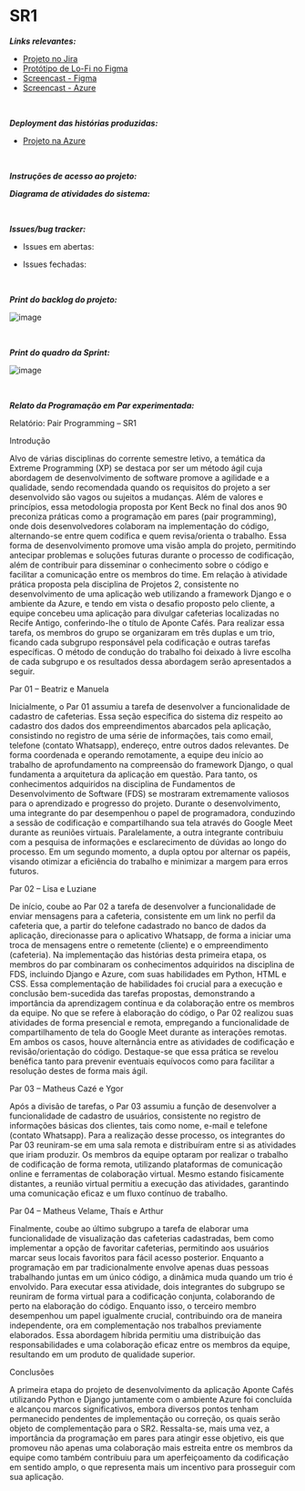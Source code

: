 # SR1

***Links relevantes:***
<ul>
  <li>
    <a  href="https://cesar-mvp2.atlassian.net/jira/software/projects/APC/boards/5"
      >Projeto no Jira</a>
  </li>
    <li>
    <a  href="https://www.figma.com/file/7lTqT6QR7tPP4GbiBYDMkY/wireframe?type=design&node-id=0%3A1&mode=design&t=1748pNTyjfC6RMOg-1"
      >Protótipo de Lo-Fi no Figma</a>
  </li>
   <li>
    <a  href=""
      >Screencast - Figma</a>
  </li>
  <li>
    <a  href=""
      >Screencast - Azure</a>
  </li>
</ul>
<br/>

***Deployment das histórias produzidas:***
<ul>
  <li>
    <a  href="https://apontecafe.azurewebsites.net/"
      >Projeto na Azure</a>
  </li>
</ul>
<br/>

***Instruções de acesso ao projeto:***



***Diagrama de atividades do sistema:***



<br/>

***Issues/bug tracker:***
  
  - Issues em abertas:
    
   

    

  - Issues fechadas:
  
  

<br/>

 ***Print do backlog do projeto:***
  
  ![image](https://github.com/MatheusVelame/projetos2g3/assets/142419881/6a018ca3-b054-4214-8cdb-c50446d5227c)


<br/>  
 
***Print do quadro da Sprint:***

![image](https://github.com/MatheusVelame/projetos2g3/assets/142419881/dc627ba3-cae1-4131-b84b-a78f4fe77967)



<br/>

***Relato da Programação em Par experimentada:***

Relatório: Pair Programming – SR1

Introdução

Alvo de várias disciplinas do corrente semestre letivo, a temática da Extreme Programming (XP) se destaca por ser um método ágil cuja abordagem de desenvolvimento de software promove a agilidade e a qualidade, sendo recomendada quando os requisitos do projeto a ser desenvolvido são vagos ou sujeitos a mudanças. 
Além de valores e princípios, essa metodologia proposta por Kent Beck no final dos anos 90 preconiza práticas como a programação em pares (pair programming), onde dois desenvolvedores colaboram na implementação do código, alternando-se entre quem codifica e quem revisa/orienta o trabalho.
Essa forma de desenvolvimento promove uma visão ampla do projeto, permitindo antecipar problemas e soluções futuras durante o processo de codificação, além de contribuir para disseminar o conhecimento sobre o código e facilitar a comunicação entre os membros do time. 
Em relação à atividade prática proposta pela disciplina de Projetos 2, consistente no desenvolvimento de uma aplicação web utilizando a framework Django e o ambiente da Azure, e tendo em vista o desafio proposto pelo cliente, a equipe concebeu uma aplicação para divulgar cafeterias localizadas no Recife Antigo, conferindo-lhe o título de Aponte Cafés.
Para realizar essa tarefa, os membros do grupo se organizaram em três duplas e um trio, ficando cada subgrupo responsável pela codificação e outras tarefas específicas. O método de condução do trabalho foi deixado à livre escolha de cada subgrupo e os resultados dessa abordagem serão apresentados a seguir.

Par 01 – Beatriz e Manuela

Inicialmente, o Par 01 assumiu a tarefa de desenvolver a funcionalidade de cadastro de cafeterias. Essa seção específica do sistema diz respeito ao cadastro dos dados dos empreendimentos abarcados pela aplicação, consistindo no registro de uma série de informações, tais como email, telefone (contato Whatsapp), endereço, entre outros dados relevantes.
De forma coordenada e operando remotamente, a equipe deu início ao trabalho de aprofundamento na compreensão do framework Django, o qual fundamenta a arquitetura da aplicação em questão. Para tanto, os conhecimentos adquiridos na disciplina de Fundamentos de Desenvolvimento de Software (FDS) se mostraram extremamente valiosos para o aprendizado e progresso do projeto.
Durante o desenvolvimento, uma integrante do par desempenhou o papel de programadora, conduzindo a sessão de codificação e compartilhando sua tela através do Google Meet durante as reuniões virtuais. Paralelamente, a outra integrante contribuiu com a pesquisa de informações e esclarecimento de dúvidas ao longo do processo. Em um segundo momento, a dupla optou por alternar os papéis, visando otimizar a eficiência do trabalho e minimizar a margem para erros futuros.

Par 02 – Lisa e Luziane

De início, coube ao Par 02 a tarefa de desenvolver a funcionalidade de enviar mensagens para a cafeteria, consistente em um link no perfil da cafeteria que, a partir do telefone cadastrado no banco de dados da aplicação, direcionasse para o aplicativo Whatsapp, de forma a iniciar uma troca de mensagens entre o remetente (cliente) e o empreendimento (cafeteria). 
Na implementação das histórias desta primeira etapa, os membros do par combinaram os conhecimentos adquiridos na disciplina de FDS, incluindo Django e Azure, com suas habilidades em Python, HTML e CSS. Essa complementação de habilidades foi crucial para a execução e conclusão bem-sucedida das tarefas propostas, demonstrando a importância da aprendizagem contínua e da colaboração entre os membros da equipe.
No que se refere à elaboração do código, o Par 02 realizou suas atividades de forma presencial e remota, empregando a funcionalidade de compartilhamento de tela do Google Meet durante as interações remotas. Em ambos os casos, houve alternância entre as atividades de codificação e revisão/orientação do código. Destaque-se que essa prática se revelou benéfica tanto para prevenir eventuais equívocos como para facilitar a resolução destes de forma mais ágil.

Par 03 – Matheus Cazé e Ygor

Após a divisão de tarefas, o Par 03 assumiu a função de desenvolver a funcionalidade de cadastro de usuários, consistente no registro de informações básicas dos clientes, tais como nome, e-mail e telefone (contato Whatsapp). Para a realização desse processo, os integrantes do Par 03 reuniram-se em uma sala remota e distribuíram entre si as atividades que iriam produzir. 
Os membros da equipe optaram por realizar o trabalho de codificação de forma remota, utilizando plataformas de comunicação online e ferramentas de colaboração virtual. Mesmo estando fisicamente distantes, a reunião virtual permitiu a execução das atividades, garantindo uma comunicação eficaz e um fluxo contínuo de trabalho.

Par 04 – Matheus Velame, Thaís e Arthur

Finalmente, coube ao último subgrupo a tarefa de elaborar uma funcionalidade de visualização das cafeterias cadastradas, bem como implementar a opção de favoritar cafeterias, permitindo aos usuários marcar seus locais favoritos para fácil acesso posterior. Enquanto a programação em par tradicionalmente envolve apenas duas pessoas trabalhando juntas em um único código, a dinâmica muda quando um trio é envolvido.
Para executar essa atividade, dois integrantes do subgrupo se reuniram de forma virtual para a codificação conjunta, colaborando de perto na elaboração do código. Enquanto isso, o terceiro membro desempenhou um papel igualmente crucial, contribuindo ora de maneira independente, ora em complementação nos trabalhos previamente elaborados. Essa abordagem híbrida permitiu uma distribuição das responsabilidades e uma colaboração eficaz entre os membros da equipe, resultando em um produto de qualidade superior.

Conclusões

A primeira etapa do projeto de desenvolvimento da aplicação Aponte Cafés utilizando Python e Django juntamente com o ambiente Azure foi concluída e alcançou marcos significativos, embora diversos pontos tenham permanecido pendentes de implementação ou correção, os quais serão objeto de complementação para o SR2.
Ressalta-se, mais uma vez, a importância da programação em pares para atingir esse objetivo, eis que promoveu não apenas uma colaboração mais estreita entre os membros da equipe como também contribuiu para um aperfeiçoamento da codificação em sentido amplo, o que representa mais um incentivo para prosseguir com sua aplicação.

